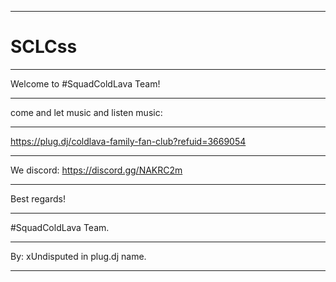 ___________________________________________________________________________________________________________________________________
# SCLCss
___________________________________________________________________________________________________________________________________
Welcome to #SquadColdLava Team!
______________________________________________________________________________________________________________________________________________________________________________________________________________________________________________________________________
come and let music and listen music: 
___________________________________________________________________________________________________________________________________
https://plug.dj/coldlava-family-fan-club?refuid=3669054
___________________________________________________________________________________________________________________________________
We discord: https://discord.gg/NAKRC2m
___________________________________________________________________________________________________________________________________
Best regards!
___________________________________________________________________________________________________________________________________
#SquadColdLava Team.
___________________________________________________________________________________________________________________________________
By: xUndisputed in plug.dj name.
___________________________________________________________________________________________________________________________________
